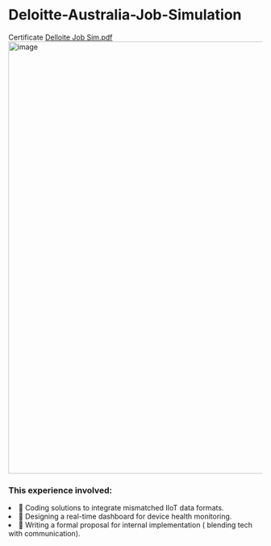 # Deloitte-Australia-Job-Simulation

Certificate
[Delloite Job Sim.pdf](https://github.com/user-attachments/files/21476373/Delloite.Job.Sim.pdf)
<img width="1214" height="856" alt="image" src="https://github.com/user-attachments/assets/f4020fac-3017-424d-8408-ff1a86479c62" />

<H3>This experience involved:</H3>
<li>💠 Coding solutions to integrate mismatched IIoT data formats.</li> 
<li>💠 Designing a real-time dashboard for device health monitoring.</li> 
<li>💠 Writing a formal proposal for internal implementation ( blending tech with communication).</li> 


